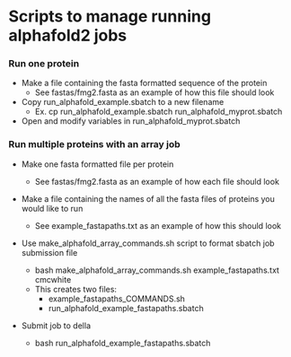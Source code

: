# Scripts to manage running alphafold2 jobs

### Run one protein

- Make a file containing the fasta formatted sequence of the protein
  -  See fastas/fmg2.fasta as an example of how this file should look
- Copy run_alphafold_example.sbatch to a new filename
  - Ex. cp run_alphafold_example.sbatch run_alphafold_myprot.sbatch
- Open and modify variables in run_alphafold_myprot.sbatch 

### Run multiple proteins with an array job

- Make one fasta formatted file per protein
  -  See fastas/fmg2.fasta as an example of how each file should look

- Make a file containing the names of all the fasta files of proteins you would like to run
  - See example_fastapaths.txt as an example of how this should look

- Use make_alphafold_array_commands.sh script to format sbatch job submission file 
  - bash make_alphafold_array_commands.sh example_fastapaths.txt cmcwhite
  - This creates two files:
    - example_fastapaths_COMMANDS.sh
    - run_alphafold_example_fastapaths.sbatch
- Submit job to della
  - bash run_alphafold_example_fastapaths.sbatch
